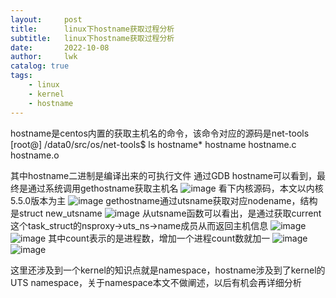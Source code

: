 ```yaml
---
layout:     post
title:      linux下hostname获取过程分析
subtitle:   linux下hostname获取过程分析
date:       2022-10-08
author:     lwk
catalog: true
tags:
    - linux
    - kernel
    - hostname
---
```


hostname是centos内置的获取主机名的命令，该命令对应的源码是net-tools
[root@] /data0/src/os/net-tools$ ls hostname*
hostname  hostname.c  hostname.o


其中hostname二进制是编译出来的可执行文件
通过GDB hostname可以看到，最终是通过系统调用gethostname获取主机名
![image](https://user-images.githubusercontent.com/36918717/194737638-fc8b0eb7-72b0-4ccb-9c51-b08650ed6605.png)
看下内核源码，本文以内核5.5.0版本为主
![image](https://user-images.githubusercontent.com/36918717/194737643-ffe5ff5f-b961-4a04-9260-86f6664bedfa.png)
gethostname通过utsname获取对应nodename，结构是struct new_utsname
![image](https://user-images.githubusercontent.com/36918717/194737645-ab78c51a-377f-4db1-81ba-4a693b65767b.png)
从utsname函数可以看出，是通过获取current这个task_struct的nsproxy->uts_ns->name成员从而返回主机信息
![image](https://user-images.githubusercontent.com/36918717/194737652-a679dc67-bccf-426a-ac48-6f4737483d4f.png)
![image](https://user-images.githubusercontent.com/36918717/194737655-db8f84c0-2293-42a2-922f-de8a5afe13ec.png)
其中count表示的是进程数，增加一个进程count数就加一
![image](https://user-images.githubusercontent.com/36918717/194737660-2aea9d1a-e982-4d2d-b011-dab2bde03954.png)
![image](https://user-images.githubusercontent.com/36918717/194737665-a444bed8-eba2-43ff-8611-a98bff9534b8.png)

这里还涉及到一个kernel的知识点就是namespace，hostname涉及到了kernel的UTS namespace，关于namespace本文不做阐述，以后有机会再详细分析
